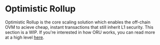 # Optimistic Rollup

Optimistic Rollup is the core scaling solution which enables the off-chain OVM to acieve cheap, instant transactions that still inherit L1 security.  This section is a WIP.  If you're interested in how ORU works, you can read more at a high level [here](https://medium.com/plasma-group/ethereum-smart-contracts-in-l2-optimistic-rollup-2c1cef2ec537).